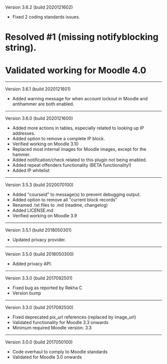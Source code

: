 Version 3.6.2 (build 2020121602)
* Fixed 2 coding standards issues.
# Resolved #1 (missing notifyblocking string).
# Validated working for Moodle 4.0

----------
Version 3.6.1 (build 2020121601)
* Added warning message for when account lockout in Moodle and antihammer are both enabled.

----------
Version 3.6.0 (build 2020121600)
* Added more actions in tables, especially related to looking up IP addresses.
* Added option to remove a complete IP block.
* Verified working on Moodle 3.10
* Replaced most internal images for Moodle images, except for the hammer.
* Added notification/check related to this plugin not being enabled.
* Added repeat offenders functionality (BETA functionality!)
* Added IP whitelist

----------

Version 3.5.3 (build 2020070100)
* Added "courseid" to message(s) to prevent debugging output.
* Added option to remove all "current block records"
* Renamed .txt files to .md (readme, changelog)
* Added LICENSE.md
* Verified working on Moodle 3.9

----------

Version 3.5.1 (build 2018050301)
* Updated privacy provider.
----------

Version 3.5.0 (build 2018050300)
* Added privacy API.
----------

Version 3.3.0 (build 2017092501)
* Fixed bug as reported by Rekha C
* Version bump
----------

Version 3.3.0 (build 2017092500)
* Fixed deprecated pix_url references (replaced by image_url)
* Validated functionality for Moodle 3.3 onwards
* Minimum required Moodle version: 3.3
----------

Version 3.0.0 (build 2017050100)
* Code overhaul to comply to Moodle standards
* Validated for Moodle 3.0 onwards

